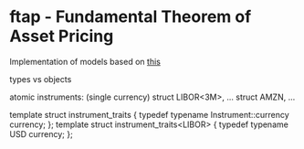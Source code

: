 # ftap - Fundamental Theorem of Asset Pricing

Implementation of models based on [this](http://kalx.net/ftap/xva.html)

types vs objects

atomic instruments: (single currency)
struct LIBOR<3M>, ...
struct AMZN, ...

template<class Instrument>
struct instrument_traits {
	typedef typename Instrument::currency currency;
};
template<class Duration>
struct instrument_traits<LIBOR<Duration>> {
	typedef typename USD currency;
};
